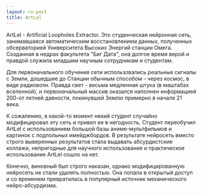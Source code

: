 ```yaml
---
layout: ru-post
title: ArtLel
---
```


ArtLel - Artificial Loopholes Extractor.
Это студенческая нейронная сеть, занимавшаяся автоматическим восстановлением данных, полученных обсерваторией Университета Высоких Энергий станции Омега. Созданная в недрах факультета "Биг Дата", она долгое время верой и правдой служила младшим научным сотрудникам и студентам.

Для первоначального обучения сети использовались реальные сигналы с Земли, дошедшие до Станции обычным способом - через космос, в виде радиоволн. Правда свет - весьма медленная штука (в маштабах вселенной), и первоначальный массив оказался наполнен информацией 200-от летней давности, покинувшей Землю примерно в начале 21 века.

К сожалению, в какой-то момент некий студент случайно модифицировал эту сеть и привел ее в негодность. Студент переобучил ArtLel с использованием большой базы аниме-мультфильмов и картинок с подпольных имейджбордов. В результате нейросеть вместо строго выверенных результатов стала выдавать абсурдистские коллажи, непригодные для научного использования и практическое использование ArtLel сошло на нет.

Конечно, виновный был строго наказан, однако модифицированную нейросеть не стали удалять полностью. Она попала в открытый доступ и со временем превратилась в популярный источник механического нейро-абсурдизма.
